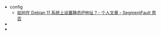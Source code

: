 - config
	- [如何在 Debian 11 系统上设置静态IP地址 ? - 个人文章 - SegmentFault 思否](https://segmentfault.com/a/1190000043209392)
-
-